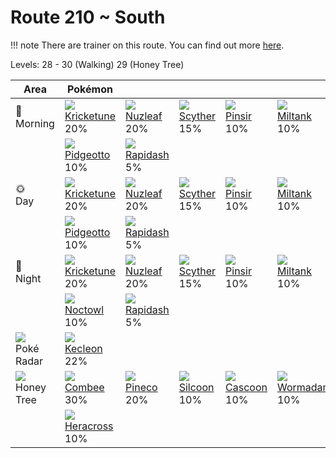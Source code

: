 # Route 210 ~ South

!!! note
    There are trainer on this route. You can find out more [here](../../trainer_changes/route_210__south/).

Levels: 28 - 30 (Walking) 29 (Honey Tree)

Area                           | Pokémon                           | &nbsp;                         | &nbsp;                         | &nbsp;                         | &nbsp;                          | &nbsp;                        | 
---                            | ---                               | ---                            | ---                            | ---                            | ---                             | ---                           | 
🌅<br>Morning                   | ![][402]<br> [Kricketune]<br> 20% | ![][274]<br> [Nuzleaf]<br> 20% | ![][123]<br> [Scyther]<br> 15% | ![][127]<br> [Pinsir]<br> 10%  | ![][241]<br> [Miltank]<br> 10%  | ![][128]<br> [Tauros]<br> 10% | 
&nbsp;                         | ![][017]<br> [Pidgeotto]<br> 10%  | ![][078]<br> [Rapidash]<br> 5% | &nbsp;                         | &nbsp;                         | &nbsp;                          | &nbsp;                        | 
🌞<br>Day                       | ![][402]<br> [Kricketune]<br> 20% | ![][274]<br> [Nuzleaf]<br> 20% | ![][123]<br> [Scyther]<br> 15% | ![][127]<br> [Pinsir]<br> 10%  | ![][241]<br> [Miltank]<br> 10%  | ![][128]<br> [Tauros]<br> 10% | 
&nbsp;                         | ![][017]<br> [Pidgeotto]<br> 10%  | ![][078]<br> [Rapidash]<br> 5% | &nbsp;                         | &nbsp;                         | &nbsp;                          | &nbsp;                        | 
🌙<br>Night                     | ![][402]<br> [Kricketune]<br> 20% | ![][274]<br> [Nuzleaf]<br> 20% | ![][123]<br> [Scyther]<br> 15% | ![][127]<br> [Pinsir]<br> 10%  | ![][241]<br> [Miltank]<br> 10%  | ![][128]<br> [Tauros]<br> 10% | 
&nbsp;                         | ![][164]<br> [Noctowl]<br> 10%    | ![][078]<br> [Rapidash]<br> 5% | &nbsp;                         | &nbsp;                         | &nbsp;                          | &nbsp;                        | 
![][poke-radar]<br> Poké Radar | ![][352]<br> [Kecleon]<br> 22%    | &nbsp;                         | &nbsp;                         | &nbsp;                         | &nbsp;                          | &nbsp;                        | 
![][honey]<br> Honey Tree      | ![][415]<br> [Combee]<br> 30%     | ![][204]<br> [Pineco]<br> 20%  | ![][266]<br> [Silcoon]<br> 10% | ![][268]<br> [Cascoon]<br> 10% | ![][413]<br> [Wormadam]<br> 10% | ![][414]<br> [Mothim]<br> 10% | 
&nbsp;                         | ![][214]<br> [Heracross]<br> 10%  | &nbsp;                         | &nbsp;                         | &nbsp;                         | &nbsp;                          | &nbsp;                        | 

[Pidgeotto]: ../../pokemon_changes/017/
[Rapidash]: ../../pokemon_changes/078/
[Scyther]: ../../pokemon_changes/123/
[Pinsir]: ../../pokemon_changes/127/
[Tauros]: ../../pokemon_changes/128/
[Noctowl]: ../../pokemon_changes/164/
[Pineco]: ../../pokemon_changes/204/
[Heracross]: ../../pokemon_changes/214/
[Miltank]: ../../pokemon_changes/241/
[Silcoon]: ../../pokemon_changes/266/
[Cascoon]: ../../pokemon_changes/268/
[Nuzleaf]: ../../pokemon_changes/274/
[Kecleon]: ../../pokemon_changes/352/
[Kricketune]: ../../pokemon_changes/402/
[Wormadam]: ../../pokemon_changes/413/
[Mothim]: ../../pokemon_changes/414/
[Combee]: ../../pokemon_changes/415/
[honey]: ../img/items/honey.png
[poke-radar]: ../img/items/poke-radar.png
[017]: ../img/pokemon/017.png
[078]: ../img/pokemon/078.png
[123]: ../img/pokemon/123.png
[127]: ../img/pokemon/127.png
[128]: ../img/pokemon/128.png
[164]: ../img/pokemon/164.png
[204]: ../img/pokemon/204.png
[214]: ../img/pokemon/214.png
[241]: ../img/pokemon/241.png
[266]: ../img/pokemon/266.png
[268]: ../img/pokemon/268.png
[274]: ../img/pokemon/274.png
[352]: ../img/pokemon/352.png
[402]: ../img/pokemon/402.png
[413]: ../img/pokemon/413.png
[414]: ../img/pokemon/414.png
[415]: ../img/pokemon/415.png
